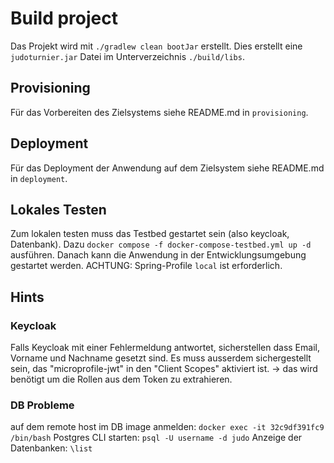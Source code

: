 
# Build project

Das Projekt wird mit `./gradlew clean bootJar` erstellt.
Dies erstellt eine `judoturnier.jar` Datei im Unterverzeichnis `./build/libs`.

## Provisioning

Für das Vorbereiten des Zielsystems siehe README.md in `provisioning`.

## Deployment

Für das Deployment der Anwendung auf dem Zielsystem siehe README.md in `deployment`.


## Lokales Testen

Zum lokalen testen muss das Testbed gestartet sein (also keycloak, Datenbank).
Dazu `docker compose -f docker-compose-testbed.yml up -d` ausführen.
Danach kann die Anwendung in der Entwicklungsumgebung gestartet werden.
ACHTUNG: Spring-Profile `local` ist erforderlich.


## Hints

### Keycloak

Falls Keycloak mit einer Fehlermeldung antwortet, sicherstellen dass Email, Vorname und Nachname gesetzt sind.
Es muss ausserdem sichergestellt sein, das "microprofile-jwt" in den "Client Scopes" aktiviert ist. -> das wird benötigt um die Rollen aus dem Token zu extrahieren.

### DB Probleme

auf dem remote host im DB image anmelden:
`docker exec -it 32c9df391fc9 /bin/bash`
Postgres CLI starten:
`psql -U username -d judo`
Anzeige der Datenbanken:
`\list`
